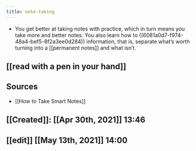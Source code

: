 ```yaml
---
title: note-taking
---
```


- You get better at taking notes with practice, which in turn means you take more and better notes. You also learn how to ((6081a0d7-f974-48a4-bef5-8f2a3ee0d284)) information, that is, separate what’s worth turning into a [[permanent notes]] and what isn’t.
## [[read with a pen in your hand]]
## Sources
- [[How to Take Smart Notes]]
## [[Created]]: [[Apr 30th, 2021]] 13:46
## [[edit]] [[May 13th, 2021]] 14:00